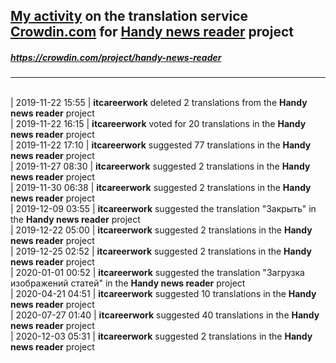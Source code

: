 ## [My activity](https://crowdin.com/profile/itcareerwork/activity "My profile") on the translation service [Crowdin.com](https://crowdin.com "crowdin.com") for [Handy news reader](https://crowdin.com/project/handy-news-reader "Handy news reader Crowdin") project
##### <https://crowdin.com/project/handy-news-reader>
***
<br>| 2019-11-22 15:55 | **itcareerwork** deleted 2 translations from the **Handy news reader** project
<br>| 2019-11-22 16:15 | **itcareerwork** voted for 20 translations in the **Handy news reader** project
<br>| 2019-11-22 17:10 | **itcareerwork** suggested 77 translations in the **Handy news reader** project
<br>| 2019-11-27 08:30 | **itcareerwork** suggested 2 translations in the **Handy news reader** project
<br>| 2019-11-30 06:38 | **itcareerwork** suggested 2 translations in the **Handy news reader** project
<br>| 2019-12-09 03:55 | **itcareerwork** suggested the translation "Закрыть" in the **Handy news reader** project
<br>| 2019-12-22 05:00 | **itcareerwork** suggested 2 translations in the **Handy news reader** project
<br>| 2019-12-25 02:52 | **itcareerwork** suggested 2 translations in the **Handy news reader** project
<br>| 2020-01-01 00:52 | **itcareerwork** suggested the translation "Загрузка изображений статей" in the **Handy news reader** project
<br>| 2020-04-21 04:51 | **itcareerwork** suggested 10 translations in the **Handy news reader** project
<br>| 2020-07-27 01:40 | **itcareerwork** suggested 40 translations in the **Handy news reader** project
<br>| 2020-12-03 05:31 | **itcareerwork** suggested 2 translations in the **Handy news reader** project
